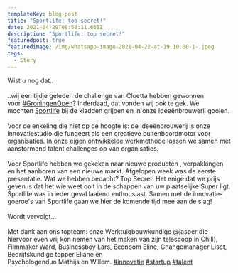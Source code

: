 ```yaml
---
templateKey: blog-post
title: "Sportlife: top secret!"
date: 2021-04-29T08:58:11.665Z
description: "Sportlife: top secret!"
featuredpost: true
featuredimage: /img/whatsapp-image-2021-04-22-at-19.10.00-1-.jpeg
tags:
  - Story
---
```

Wist u nog dat..\
\
..wij een tijdje geleden de challenge van Cloetta hebben gewonnen voor [\#GroningenOpen](https://www.linkedin.com/feed/hashtag/?keywords=groningenopen&highlightedUpdateUrns=urn%3Ali%3Aactivity%3A6791289272679899136)? Inderdaad, dat vonden wij ook te gek. We mochten [Sportlife](https://www.linkedin.com/company/sportlife-chewing-gum/) bij de kladden grijpen en in onze Ideeënbrouwerij gooien.\
\
Voor de enkeling die niet op de hoogte is: de Ideeënbrouwerij is onze innovatiestudio die fungeert als een creatieve buitenboordmotor voor organisaties. In onze eigen ontwikkelde werkmethode lossen we samen met aanstormend talent challenges op van organisaties.\
\
Voor Sportlife hebben we gekeken naar nieuwe producten , verpakkingen en het aanboren van een nieuwe markt. Afgelopen week was de eerste presentatie. Wat we hebben bedacht? Top Secret! Het enige dat we prijs geven is dat het wie weet ooit in de schappen van uw plaatselijke Super ligt. Sportlife was in ieder geval laaiend enthousiast. Samen met de innovatie-goeroe's van Sportlife gaan we hier de komende tijd mee aan de slag!\
\
Wordt vervolgt...\
\
Met dank aan ons topteam: onze Werktuigbouwkundige @jasper die hiervoor even vrij kon nemen van het maken van zijn telescoop in Chili), Filmmaker [](https://www.linkedin.com/in/ACoAABNN8RoB_WNFiPxN-X14LISBjbA0wel96Ec)Ward, Businessboy [](https://www.linkedin.com/in/ACoAACQAfZYBRovYWfm8ZsP3CY0Xa2Bsv7SQXTI)Lars, Econoom [](https://www.linkedin.com/in/ACoAABu7n3MBSD65mpAcVttYTkQ1G4JjxwdC7XA)Eline, Changemanager [](https://www.linkedin.com/in/ACoAACLAIiUB2ez90RsS7PoixzE89a7qqlC-mBo)Liset, Bedrijfskundige topper [](https://www.linkedin.com/in/ACoAACEFd5cBTyX9zAHZq6CAF_WNsDsnoSCjLFk)Eliane en Psychologenduo [](https://www.linkedin.com/in/ACoAAC5bNAABtT3KW71yoRfUiWai5aaF7kcelag)Mathijs en [](https://www.linkedin.com/in/ACoAAC6CSVgBHQ9BOyoPzc52SZHBS0dwJY85xK0)Willem. [\#innovatie](https://www.linkedin.com/feed/hashtag/?keywords=innovatie&highlightedUpdateUrns=urn%3Ali%3Aactivity%3A6791289272679899136) [\#startup](https://www.linkedin.com/feed/hashtag/?keywords=startup&highlightedUpdateUrns=urn%3Ali%3Aactivity%3A6791289272679899136) [\#talent](https://www.linkedin.com/feed/hashtag/?keywords=talent&highlightedUpdateUrns=urn%3Ali%3Aactivity%3A6791289272679899136)